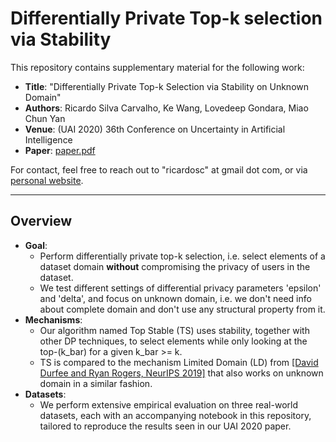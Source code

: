 # Differentially Private Top-k selection via Stability

This repository contains supplementary material for the following work:
- **Title**: "Differentially Private Top-k Selection via Stability on Unknown Domain"
- **Authors**: Ricardo Silva Carvalho, Ke Wang, Lovedeep Gondara, Miao Chun Yan
- **Venue**: (UAI 2020) 36th Conference on Uncertainty in Artificial Intelligence
- **Paper**: [paper.pdf](https://github.com/ricardocarvalhods/diff-priv-top-k-stability/blob/master/paper.pdf)

For contact, feel free to reach out to "ricardosc" at gmail dot com, or via [personal website](https://ricardocarvalhods.github.io/).

---


## Overview
- **Goal**:
  - Perform differentially private top-k selection, i.e. select elements of a dataset domain **without** compromising the privacy of users in the dataset.
  - We test different settings of differential privacy parameters 'epsilon' and 'delta', and focus on unknown domain, i.e. we don't need info about complete domain and don't use any structural property from it.
- **Mechanisms**:
  - Our algorithm named Top Stable (TS) uses stability, together with other DP techniques, to select elements while only looking at the top-(k_bar) for a given k_bar >= k.
  - TS is compared to the mechanism Limited Domain (LD) from [[David Durfee and Ryan Rogers, NeurIPS 2019]](https://arxiv.org/pdf/1905.04273.pdf) that also works on unknown domain in a similar fashion.
- **Datasets**:
  - We perform extensive empirical evaluation on three real-world datasets, each with an accompanying notebook in this repository, tailored to reproduce the results seen in our UAI 2020 paper.

